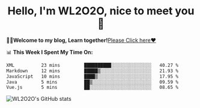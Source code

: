 <h1 align = "center">Hello, I'm WL2O2O, nice to meet you 👋</h1>

🧑‍💻**Welcome to my blog, Learn together!**[Please Click here❤️](https://wl2o2o.github.io)

📊 **This Week I Spent My Time On:**
<!--START_SECTION:waka-->

```txt
XML          23 mins         ██████████░░░░░░░░░░░░░░░   40.27 %
Markdown     12 mins         █████▒░░░░░░░░░░░░░░░░░░░   21.93 %
JavaScript   10 mins         ████▒░░░░░░░░░░░░░░░░░░░░   17.95 %
Java         5 mins          ██▒░░░░░░░░░░░░░░░░░░░░░░   09.59 %
Vue.js       5 mins          ██░░░░░░░░░░░░░░░░░░░░░░░   08.65 %
```

<!--END_SECTION:waka-->

![WL2O2O's GitHub stats](https://github-readme-stats.vercel.app/api?username=wl2o2o&show_icons=true)


<!--
**WL2O2O/WL2O2O** is a ✨ _special_ ✨ repository because its `README.md` (this file) appears on your GitHub profile.

Here are some ideas to get you started:

- 🔭 I’m currently working on ...
- 🌱 I’m currently learning ...
- 👯 I’m looking to collaborate on ...
- 🤔 I’m looking for help with ...
- 💬 Ask me about ...
- 📫 How to reach me: ...
- 😄 Pronouns: ...
- ⚡ Fun fact: ...
-->
